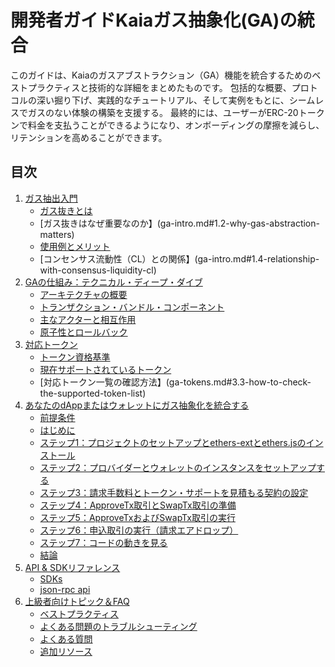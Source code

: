 # 開発者ガイドKaiaガス抽象化(GA)の統合

このガイドは、Kaiaのガスアブストラクション（GA）機能を統合するためのベストプラクティスと技術的な詳細をまとめたものです。 包括的な概要、プロトコルの深い掘り下げ、実践的なチュートリアル、そして実例をもとに、シームレスでガスのない体験の構築を支援する。 最終的には、ユーザーがERC-20トークンで料金を支払うことができるようになり、オンボーディングの摩擦を減らし、リテンションを高めることができます。

## 目次

1. [ガス抽出入門](ga-intro.md)
   - [ガス抜きとは](ga-intro.md#1.1-what-is-gas-abstraction)
   - [ガス抜きはなぜ重要なのか】(ga-intro.md#1.2-why-gas-abstraction-matters)
   - [使用例とメリット](ga-intro.md#1.3-use-cases-and-benefits)
   - [コンセンサス流動性（CL）との関係】(ga-intro.md#1.4-relationship-with-consensus-liquidity-cl)
2. [GAの仕組み：テクニカル・ディープ・ダイブ](ga-inside.md)
   - [アーキテクチャの概要](ga-inside.md#2.1-architecture-overview)
   - [トランザクション・バンドル・コンポーネント](ga-inside.md#2.2-transaction-bundle-components)
   - [主なアクターと相互作用](ga-inside.md#2.3-key-actors-and-interactions)
   - [原子性とロールバック](ga-inside.md#2.4-atomicity-and-rollback)
3. [対応トークン](ga-tokens.md)
   - [トークン資格基準](ga-tokens.md#3.1-token-eligibility-criteria)
   - [現在サポートされているトークン](ga-tokens.md#3.2-currently-supported-tokens)
   - [対応トークン一覧の確認方法】(ga-tokens.md#3.3-how-to-check-the-supported-token-list)
4. [あなたのdAppまたはウォレットにガス抽象化を統合する](ga-tutorial.md)
   - [前提条件](ga-tutorial.md#prerequisites)
   - [はじめに](ga-tutorial.md#getting-started)
   - [ステップ1：プロジェクトのセットアップとethers-extとethers.jsのインストール](ga-tutorial.md#step-1-setup-project-and-install-ethers-ext-and-ethersjs)
   - [ステップ2：プロバイダーとウォレットのインスタンスをセットアップする](ga-tutorial.md#step-2-set-up-provider-and-wallet-instance)
   - [ステップ3：請求手数料とトークン・サポートを見積もる契約の設定](ga-tutorial.md#step-3-configure-contracts-to-estimate-claim-fees-and-token-support)
   - [ステップ4：ApproveTx取引とSwapTx取引の準備](ga-tutorial.md#step-4-prepare-approvetx-and-swaptx-transactions)
   - [ステップ5：ApproveTxおよびSwapTx取引の実行](ga-tutorial.md#step-5-execute-approvetx-and-swaptx-transactions)
   - [ステップ6：申込取引の実行（請求エアドロップ）](ga-tutorial.md#step-6-execute-the-application-transaction-claim-airdrop)
   - [ステップ7：コードの動きを見る](ga-tutorial.md#step-7-see-code-in-action)
   - [結論](ga-tutorial.md#conclusion)
5. [API & SDKリファレンス](ga-sdk.md)
   - [SDKs](ga-sdk.md#5.1-sdks)
   - [json-rpc api](ga-sdk.md#5.2-json-rpc-api)
6. [上級者向けトピック＆FAQ](ga-advanced.md)
   - [ベストプラクティス](ga-advanced.md#6.1-best-practices)
   - [よくある問題のトラブルシューティング](ga-advanced.md#6.2-troubleshooting-common-issues)
   - [よくある質問](ga-advanced.md#6.3-faq)
   - [追加リソース](ga-advanced.md#6.4-additional-resources)